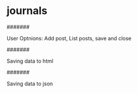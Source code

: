 # journals



#######

User Optnions: Add post, List posts, save and close


#######

Saving data to html


#######

Saving data to json
